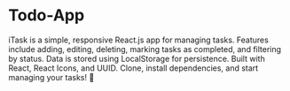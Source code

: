 # Todo-App
iTask is a simple, responsive React.js app for managing tasks. Features include adding, editing, deleting, marking tasks as completed, and filtering by status. Data is stored using LocalStorage for persistence. Built with React, React Icons, and UUID. Clone, install dependencies, and start managing your tasks! 🎯
